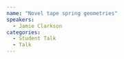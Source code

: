 ```yaml
---
name: "Novel tape spring geometries"
speakers:
  - Jamie Clarkson
categories:
  - Student Talk
  - Talk
---
```


